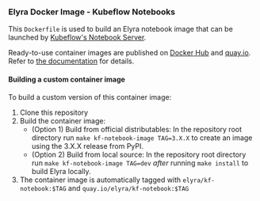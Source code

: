 <!--
{% comment %}
Copyright 2018-2025 Elyra Authors

Licensed under the Apache License, Version 2.0 (the "License");
you may not use this file except in compliance with the License.
You may obtain a copy of the License at

http://www.apache.org/licenses/LICENSE-2.0

Unless required by applicable law or agreed to in writing, software
distributed under the License is distributed on an "AS IS" BASIS,
WITHOUT WARRANTIES OR CONDITIONS OF ANY KIND, either express or implied.
See the License for the specific language governing permissions and
limitations under the License.
{% endcomment %}
-->

### Elyra Docker Image - Kubeflow Notebooks

This `Dockerfile` is used to build an Elyra notebook image that can be launched by [Kubeflow's Notebook Server](https://www.kubeflow.org/docs/components/notebooks/).

Ready-to-use container images are published on [Docker Hub](https://hub.docker.com/r/elyra/kf-notebook) and [quay.io](https://quay.io/repository/elyra/kf-notebook). 
Refer to [the documentation](https://elyra.readthedocs.io/en/latest/recipes/using-elyra-with-kubeflow-notebook-server.html) for details.

#### Building a custom container image

To build a custom version of this container image:
1. Clone this repository
2. Build the container image:
   - (Option 1) Build from official distributables: In the repository root directory run `make kf-notebook-image TAG=3.X.X` to create an image using the 3.X.X release from PyPI.
   - (Option 2) Build from local source: In the repository root directory run `make kf-notebook-image TAG=dev` _after_ running `make install` to build Elyra locally. 
3. The container image is automatically tagged with `elyra/kf-notebook:$TAG` and `quay.io/elyra/kf-notebook:$TAG`
